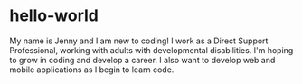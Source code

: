 # hello-world

My name is Jenny and I am new to coding! I work as a Direct Support Professional, working with adults with developmental disabilities. I'm hoping to grow in coding and develop a career. I also want to develop web and mobile applications as I begin to learn code.
